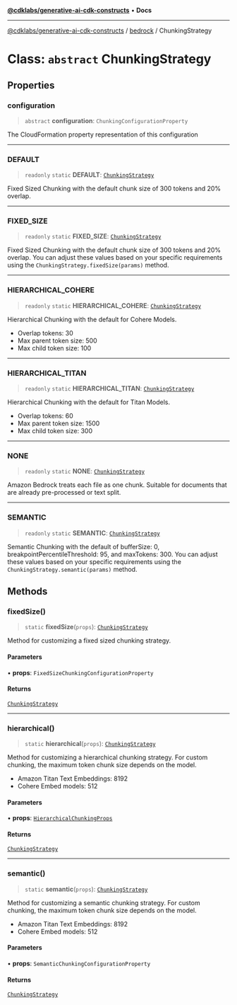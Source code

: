 [**@cdklabs/generative-ai-cdk-constructs**](../../../README.md) • **Docs**

***

[@cdklabs/generative-ai-cdk-constructs](../../../README.md) / [bedrock](../README.md) / ChunkingStrategy

# Class: `abstract` ChunkingStrategy

## Properties

### configuration

> `abstract` **configuration**: `ChunkingConfigurationProperty`

The CloudFormation property representation of this configuration

***

### DEFAULT

> `readonly` `static` **DEFAULT**: [`ChunkingStrategy`](ChunkingStrategy.md)

Fixed Sized Chunking with the default chunk size of 300 tokens and 20% overlap.

***

### FIXED\_SIZE

> `readonly` `static` **FIXED\_SIZE**: [`ChunkingStrategy`](ChunkingStrategy.md)

Fixed Sized Chunking with the default chunk size of 300 tokens and 20% overlap.
You can adjust these values based on your specific requirements using the
`ChunkingStrategy.fixedSize(params)` method.

***

### HIERARCHICAL\_COHERE

> `readonly` `static` **HIERARCHICAL\_COHERE**: [`ChunkingStrategy`](ChunkingStrategy.md)

Hierarchical Chunking with the default for Cohere Models. 
- Overlap tokens: 30
- Max parent token size: 500
- Max child token size: 100

***

### HIERARCHICAL\_TITAN

> `readonly` `static` **HIERARCHICAL\_TITAN**: [`ChunkingStrategy`](ChunkingStrategy.md)

Hierarchical Chunking with the default for Titan Models. 
- Overlap tokens: 60
- Max parent token size: 1500
- Max child token size: 300

***

### NONE

> `readonly` `static` **NONE**: [`ChunkingStrategy`](ChunkingStrategy.md)

Amazon Bedrock treats each file as one chunk. Suitable for documents that
are already pre-processed or text split.

***

### SEMANTIC

> `readonly` `static` **SEMANTIC**: [`ChunkingStrategy`](ChunkingStrategy.md)

Semantic Chunking with the default of bufferSize: 0,
breakpointPercentileThreshold: 95, and maxTokens: 300.
You can adjust these values based on your specific requirements using the
`ChunkingStrategy.semantic(params)` method.

## Methods

### fixedSize()

> `static` **fixedSize**(`props`): [`ChunkingStrategy`](ChunkingStrategy.md)

Method for customizing a fixed sized chunking strategy.

#### Parameters

• **props**: `FixedSizeChunkingConfigurationProperty`

#### Returns

[`ChunkingStrategy`](ChunkingStrategy.md)

***

### hierarchical()

> `static` **hierarchical**(`props`): [`ChunkingStrategy`](ChunkingStrategy.md)

Method for customizing a hierarchical chunking strategy. 
For custom chunking, the maximum token chunk size depends on the model.
- Amazon Titan Text Embeddings: 8192
- Cohere Embed models: 512

#### Parameters

• **props**: [`HierarchicalChunkingProps`](../interfaces/HierarchicalChunkingProps.md)

#### Returns

[`ChunkingStrategy`](ChunkingStrategy.md)

***

### semantic()

> `static` **semantic**(`props`): [`ChunkingStrategy`](ChunkingStrategy.md)

Method for customizing a semantic chunking strategy. 
For custom chunking, the maximum token chunk size depends on the model.
- Amazon Titan Text Embeddings: 8192
- Cohere Embed models: 512

#### Parameters

• **props**: `SemanticChunkingConfigurationProperty`

#### Returns

[`ChunkingStrategy`](ChunkingStrategy.md)
